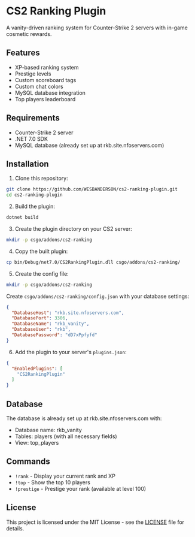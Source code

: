 # CS2 Ranking Plugin

A vanity-driven ranking system for Counter-Strike 2 servers with in-game cosmetic rewards.

## Features

- XP-based ranking system
- Prestige levels
- Custom scoreboard tags
- Custom chat colors
- MySQL database integration
- Top players leaderboard

## Requirements

- Counter-Strike 2 server
- .NET 7.0 SDK
- MySQL database (already set up at rkb.site.nfoservers.com)

## Installation

1. Clone this repository:
```bash
git clone https://github.com/WESBANDERSON/cs2-ranking-plugin.git
cd cs2-ranking-plugin
```

2. Build the plugin:
```bash
dotnet build
```

3. Create the plugin directory on your CS2 server:
```bash
mkdir -p csgo/addons/cs2-ranking
```

4. Copy the built plugin:
```bash
cp bin/Debug/net7.0/CS2RankingPlugin.dll csgo/addons/cs2-ranking/
```

5. Create the config file:
```bash
mkdir -p csgo/addons/cs2-ranking
```

Create `csgo/addons/cs2-ranking/config.json` with your database settings:
```json
{
  "DatabaseHost": "rkb.site.nfoservers.com",
  "DatabasePort": 3306,
  "DatabaseName": "rkb_vanity",
  "DatabaseUser": "rkb",
  "DatabasePassword": "dD7xPpfyfd"
}
```

6. Add the plugin to your server's `plugins.json`:
```json
{
  "EnabledPlugins": [
    "CS2RankingPlugin"
  ]
}
```

## Database

The database is already set up at rkb.site.nfoservers.com with:
- Database name: rkb_vanity
- Tables: players (with all necessary fields)
- View: top_players

## Commands

- `!rank` - Display your current rank and XP
- `!top` - Show the top 10 players
- `!prestige` - Prestige your rank (available at level 100)

## License

This project is licensed under the MIT License - see the [LICENSE](LICENSE) file for details. 